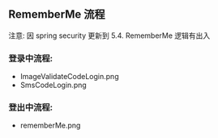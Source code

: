 ## RememberMe 流程

注意: 因 spring security 更新到 5.4. RememberMe 逻辑有出入

### 登录中流程: 
- ImageValidateCodeLogin.png
- SmsCodeLogin.png

### 登出中流程:
- rememberMe.png